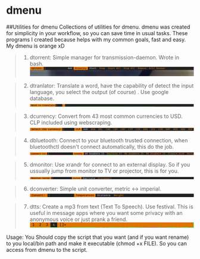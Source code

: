 # dmenu
##Utilities for dmenu
Collections of utilities for dmenu.
dmenu was created for simplicity in your workflow, so you can save time in usual tasks.
These programs I created because helps with my common goals, fast and easy. My dmenu is orange xD
>1. dtorrent:
> Simple manager for transmission-daemon. Wrote in bash.
![dtorrent](dtorrent/dtorrent.gif)
  
>2. dtranlator:
>  Translate a word, have the capability of detect the input language, you select the output (of course) . Use google database.
![dtranslator](dtranslator/dtranslator.gif)

>3. dcurrency:
> Convert from 43 most common currencies to USD. CLP included using webscraping.
![dcurrency](dcurrency/dcurrency.gif)

>4. dbluetooth:
> Connect to your bluetooth trusted connection, when bluetoothctl doesn't connect automatically, this do the job.
![dbluetooth](dbluetooth/dbluetooth.gif)

>5. dmonitor:
> Use xrandr for connect to an external display. So if you ussually jump from monitor to TV or projector, this is for you.
![dmonitor](dmonitor/dmonitor.gif)

>6. dconverter:
> Simple unit converter, metric <-> imperial.
![dconverter](dconverter/dconverter.gif)

>7. dtts:
> Create a mp3 from text (Text To Speech). Use festival. This is useful in message apps where you want some privacy with an anonymous voice or just prank a friend. 
![dtts](dtts/tts2.gif)


Usage:
You Should copy the script that you want (and if you want rename) to you local/bin path and make it executable (chmod +x FILE). 
So you can access from dmenu to the script.